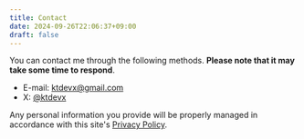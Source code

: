 ```yaml
---
title: Contact
date: 2024-09-26T22:06:37+09:00
draft: false
---
```


You can contact me through the following methods. **Please note that it may take some time to respond**.

- E-mail: [ktdevx@gmail.com](mailto:ktdevx@gmail.com)
- X: [@ktdevx](https://x.com/ktdevx)

Any personal information you provide will be properly managed in accordance with this site's [Privacy Policy](/privacy-policy).

